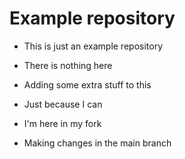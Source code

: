 # Example repository

- This is just an example repository
- There is nothing here

- Adding some extra stuff to this
- Just because I can

- I'm here in my fork
- Making changes in the main branch
